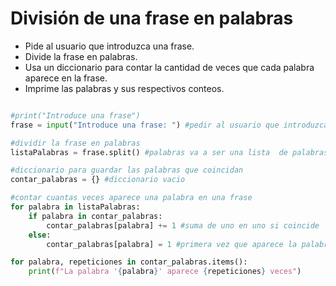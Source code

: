 # División de una frase en palabras

- Pide al usuario que introduzca una frase.
- Divide la frase en palabras.
- Usa un diccionario para contar la cantidad de veces que cada palabra aparece en la frase.
- Imprime las palabras y sus respectivos conteos.

~~~py

#print("Introduce una frase")
frase = input("Introduce una frase: ") #pedir al usuario que introduzca una frase

#dividir la frase en palabras
listaPalabras = frase.split() #palabras va a ser una lista  de palabras

#diccionario para guardar las palabras que coincidan
contar_palabras = {} #diccionario vacio

#contar cuantas veces aparece una palabra en una frase
for palabra in listaPalabras:
    if palabra in contar_palabras:
        contar_palabras[palabra] += 1 #suma de uno en uno si coincide
    else:
        contar_palabras[palabra] = 1 #primera vez que aparece la palabra

for palabra, repeticiones in contar_palabras.items():
    print(f"La palabra '{palabra}' aparece {repeticiones} veces")
~~~